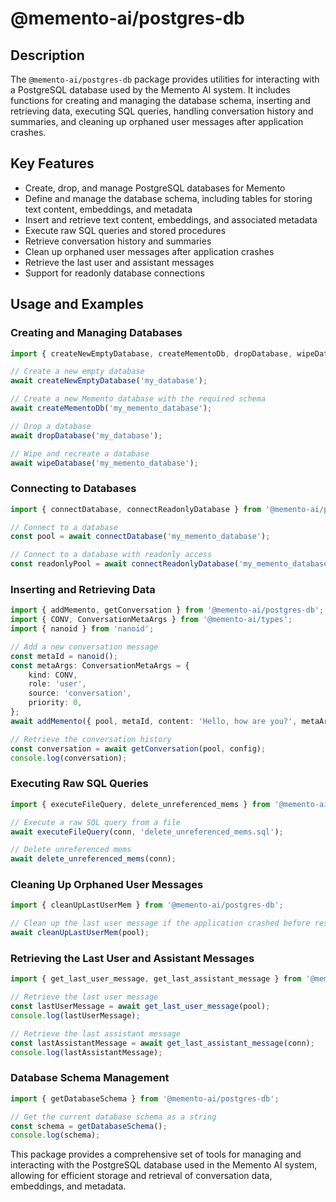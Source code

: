 # @memento-ai/postgres-db

## Description
The `@memento-ai/postgres-db` package provides utilities for interacting with a PostgreSQL database used by the Memento AI system. It includes functions for creating and managing the database schema, inserting and retrieving data, executing SQL queries, handling conversation history and summaries, and cleaning up orphaned user messages after application crashes.

## Key Features
- Create, drop, and manage PostgreSQL databases for Memento
- Define and manage the database schema, including tables for storing text content, embeddings, and metadata
- Insert and retrieve text content, embeddings, and associated metadata
- Execute raw SQL queries and stored procedures
- Retrieve conversation history and summaries
- Clean up orphaned user messages after application crashes
- Retrieve the last user and assistant messages
- Support for readonly database connections

## Usage and Examples
### Creating and Managing Databases
```typescript
import { createNewEmptyDatabase, createMementoDb, dropDatabase, wipeDatabase } from '@memento-ai/postgres-db';

// Create a new empty database
await createNewEmptyDatabase('my_database');

// Create a new Memento database with the required schema
await createMementoDb('my_memento_database');

// Drop a database
await dropDatabase('my_database');

// Wipe and recreate a database
await wipeDatabase('my_memento_database');
```

### Connecting to Databases
```typescript
import { connectDatabase, connectReadonlyDatabase } from '@memento-ai/postgres-db';

// Connect to a database
const pool = await connectDatabase('my_memento_database');

// Connect to a database with readonly access
const readonlyPool = await connectReadonlyDatabase('my_memento_database');
```

### Inserting and Retrieving Data
```typescript
import { addMemento, getConversation } from '@memento-ai/postgres-db';
import { CONV, ConversationMetaArgs } from '@memento-ai/types';
import { nanoid } from 'nanoid';

// Add a new conversation message
const metaId = nanoid();
const metaArgs: ConversationMetaArgs = {
    kind: CONV,
    role: 'user',
    source: 'conversation',
    priority: 0,
};
await addMemento({ pool, metaId, content: 'Hello, how are you?', metaArgs });

// Retrieve the conversation history
const conversation = await getConversation(pool, config);
console.log(conversation);
```

### Executing Raw SQL Queries
```typescript
import { executeFileQuery, delete_unreferenced_mems } from '@memento-ai/postgres-db';

// Execute a raw SQL query from a file
await executeFileQuery(conn, 'delete_unreferenced_mems.sql');

// Delete unreferenced mems
await delete_unreferenced_mems(conn);
```

### Cleaning Up Orphaned User Messages
```typescript
import { cleanUpLastUserMem } from '@memento-ai/postgres-db';

// Clean up the last user message if the application crashed before responding
await cleanUpLastUserMem(pool);
```

### Retrieving the Last User and Assistant Messages
```typescript
import { get_last_user_message, get_last_assistant_message } from '@memento-ai/postgres-db';

// Retrieve the last user message
const lastUserMessage = await get_last_user_message(pool);
console.log(lastUserMessage);

// Retrieve the last assistant message
const lastAssistantMessage = await get_last_assistant_message(conn);
console.log(lastAssistantMessage);
```

### Database Schema Management
```typescript
import { getDatabaseSchema } from '@memento-ai/postgres-db';

// Get the current database schema as a string
const schema = getDatabaseSchema();
console.log(schema);
```

This package provides a comprehensive set of tools for managing and interacting with the PostgreSQL database used in the Memento AI system, allowing for efficient storage and retrieval of conversation data, embeddings, and metadata.
